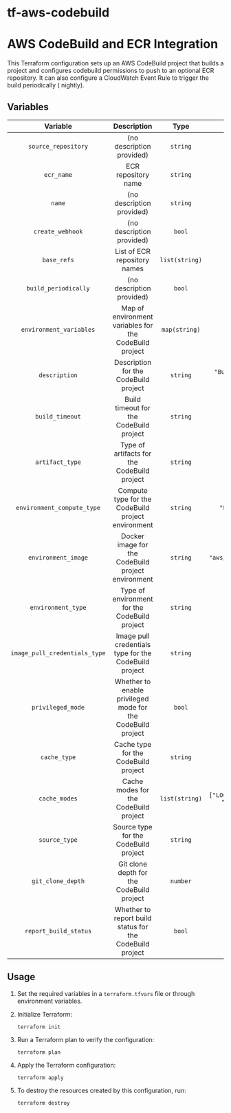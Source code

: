 # tf-aws-codebuild

# AWS CodeBuild and ECR Integration

This Terraform configuration sets up an AWS CodeBuild project that builds a project and configures codebuild permissions
to push to an optional ECR repository. It can also configure a CloudWatch Event Rule to trigger the build periodically (
nightly).

## Variables

|           Variable            |                         Description                         |      Type      |                       Default                        |
|:-----------------------------:|:-----------------------------------------------------------:|:--------------:|:----------------------------------------------------:|
|      `source_repository`      |                  (no description provided)                  |    `string`    |                         N/A                          |
|          `ecr_name`           |                     ECR repository name                     |    `string`    |                         `""`                         |
|            `name`             |                  (no description provided)                  |    `string`    |                         `""`                         |
|       `create_webhook`        |                  (no description provided)                  |     `bool`     |                        `true`                        |
|          `base_refs`          |                List of ECR repository names                 | `list(string)` |                         `[]`                         |
|     `build_periodically`      |                  (no description provided)                  |     `bool`     |                       `false`                        |
|    `environment_variables`    |   Map of environment variables for the CodeBuild project    | `map(string)`  |                         `{}`                         |
|         `description`         |            Description for the CodeBuild project            |    `string`    |   `"Builds Docker images and pushes them to ECR"`    |
|        `build_timeout`        |           Build timeout for the CodeBuild project           |    `string`    |                        `"20"`                        |
|        `artifact_type`        |         Type of artifacts for the CodeBuild project         |    `string`    |                   `"NO_ARTIFACTS"`                   |
|  `environment_compute_type`   |     Compute type for the CodeBuild project environment      |    `string`    |               `"BUILD_GENERAL1_SMALL"`               |
|      `environment_image`      |     Docker image for the CodeBuild project environment      |    `string`    |            `"aws/codebuild/standard:5.0"`            |
|      `environment_type`       |        Type of environment for the CodeBuild project        |    `string`    |                 `"LINUX_CONTAINER"`                  |
| `image_pull_credentials_type` |    Image pull credentials type for the CodeBuild project    |    `string`    |                    `"CODEBUILD"`                     |
|       `privileged_mode`       | Whether to enable privileged mode for the CodeBuild project |     `bool`     |                        `true`                        |
|         `cache_type`          |            Cache type for the CodeBuild project             |    `string`    |                      `"LOCAL"`                       |
|         `cache_modes`         |            Cache modes for the CodeBuild project            | `list(string)` | `["LOCAL_DOCKER_LAYER_CACHE", "LOCAL_SOURCE_CACHE"]` |
|         `source_type`         |            Source type for the CodeBuild project            |    `string`    |                      `"GITHUB"`                      |
|       `git_clone_depth`       |          Git clone depth for the CodeBuild project          |    `number`    |                         `1`                          |
|     `report_build_status`     |  Whether to report build status for the CodeBuild project   |     `bool`     |                        `true`                        |

## Usage

1. Set the required variables in a `terraform.tfvars` file or through environment variables.
2. Initialize Terraform:

   ```
   terraform init
   ```

3. Run a Terraform plan to verify the configuration:

   ```
   terraform plan
   ```

4. Apply the Terraform configuration:

   ```
   terraform apply
   ```

5. To destroy the resources created by this configuration, run:

   ```
   terraform destroy
   ```